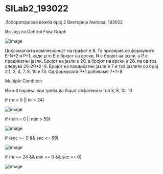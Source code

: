 # SILab2_193022
Лабораториска вежба број 2
Викторија Ампова, 193022

Изглед на Control Flow Graph

![image](https://user-images.githubusercontent.com/81265230/119901351-16703380-bf46-11eb-9413-54473cb70862.png)

Цикломатскта комплексност на графот е 8. 
Го проверив со формулите E-N+2 и  P+1, каде што E е бројот на врски, N е бројот на јазли, а P е предикатни јазли.
Бројот на јазли е 20, а бројот на врски е 26, па од тоа следува 26-20+2=8.
Бројот на предикатни јазли е 7 и тоа јазлите со број 2.1, 3, 4, 7, 8, 10 и 13. Од формулата P+1 добиваме 7+1=8 

Multiple Condition

Има 4 барања кои треба да бидат опфатени и тоа 3, 8, 10, 13.

  if (hr < 0 || hr > 24)

![image](https://user-images.githubusercontent.com/81265230/119901413-2be55d80-bf46-11eb-9e0d-6b9cfcd83ed3.png)

  if (min < 0 || min > 59)

![image](https://user-images.githubusercontent.com/81265230/119901433-3273d500-bf46-11eb-9705-e5736e0174e3.png)

if (sec >= 0 && sec <= 59)

![image](https://user-images.githubusercontent.com/81265230/119901444-356ec580-bf46-11eb-8670-415cf411b316.png)

  if (hr == 24 && min == 0 && sec == 0)

![image](https://user-images.githubusercontent.com/81265230/119901451-3869b600-bf46-11eb-89b3-eea98d4f126e.png)
